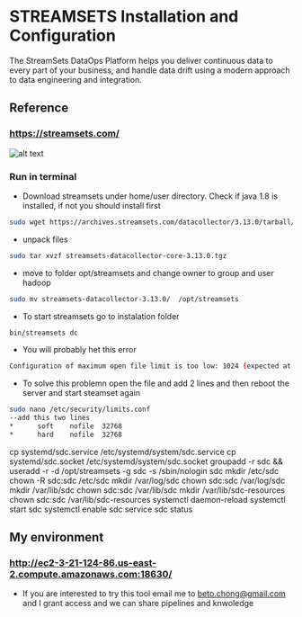 # STREAMSETS Installation and Configuration
The StreamSets DataOps Platform helps you deliver continuous data to every part of your business, 
and handle data drift using a modern approach to data engineering and integration.

## Reference 
###  https://streamsets.com/


![alt text](https://achong.blob.core.windows.net/gitimages/StreamSets.PNG)


### Run in terminal

* Download streamsets under home/user directory. Check if java 1.8 is installed, if not you should install first
```bash
sudo wget https://archives.streamsets.com/datacollector/3.13.0/tarball/streamsets-datacollector-core-3.13.0.tgz
```

* unpack files
```bash
sudo tar xvzf streamsets-datacollector-core-3.13.0.tgz 
```

* move to folder opt/streamsets and change owner to group and user hadoop
```bash
sudo mv streamsets-datacollector-3.13.0/  /opt/streamsets
```

* To start streamsets go to instalation folder 
```bash
bin/streamsets dc
```

* You will probably het this error
```bash
Configuration of maximum open file limit is too low: 1024 (expected at least 32768). Please consult https://goo.gl/6dmjXd
```

* To solve this problemn open the file and add 2 lines and then reboot the server and start steamset again
```bash
sudo nano /etc/security/limits.conf
--add this two lines
*      soft    nofile  32768
*      hard    nofile  32768

```

cp systemd/sdc.service /etc/systemd/system/sdc.service
cp systemd/sdc.socket /etc/systemd/system/sdc.socket
groupadd -r sdc && useradd -r -d /opt/streamsets -g sdc -s /sbin/nologin sdc
mkdir /etc/sdc
chown -R sdc:sdc /etc/sdc
mkdir /var/log/sdc
chown sdc:sdc /var/log/sdc
mkdir /var/lib/sdc
chown sdc:sdc /var/lib/sdc
mkdir /var/lib/sdc-resources
chown sdc:sdc /var/lib/sdc-resources
systemctl daemon-reload
systemctl start sdc
systemctl enable sdc
service sdc status

## My environment 
###  http://ec2-3-21-124-86.us-east-2.compute.amazonaws.com:18630/
* If you are interested to try this tool email me to beto.chong@gmail.com and I grant access and we can share pipelines and knwoledge
